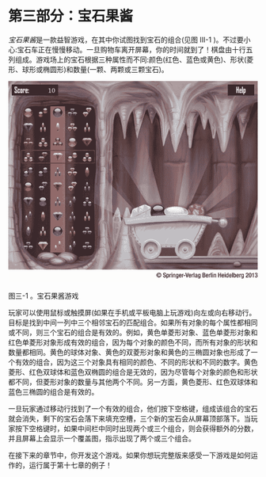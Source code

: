 # 第三部分：宝石果酱

<!-- ch 13~17 -->

*宝石果酱*是一款益智游戏，在其中你试图找到宝石的组合(见图 III-1 )。不过要小心:宝石车正在慢慢移动。一旦购物车离开屏幕，你的时间就到了！棋盘由十行五列组成。游戏场上的宝石根据三种属性而不同:颜色(红色、蓝色或黄色)、形状(菱形、球形或椭圆形)和数量(一颗、两颗或三颗宝石)。

![9781430265382_Part03-01.jpg](img/9781430265382_Part03-01.jpg)

图三-1 。宝石果酱游戏

玩家可以使用鼠标或触摸屏(如果在手机或平板电脑上玩游戏)向左或向右移动行。目标是找到中间一列中三个相邻宝石的匹配组合。如果所有对象的每个属性都相同或不同，则三个宝石的组合是有效的。例如，黄色单菱形对象、蓝色单菱形对象和红色单菱形对象形成有效的组合，因为每个对象的颜色不同，而所有对象的形状和数量都相同。黄色的球体对象、黄色的双菱形对象和黄色的三椭圆对象也形成了一个有效的组合，因为这三个对象具有相同的颜色、不同的形状和不同的数字。黄色菱形、红色双球体和蓝色双椭圆的组合是无效的，因为尽管每个对象的颜色和形状都不同，但菱形对象的数量与其他两个不同。另一方面，黄色菱形、红色双球体和蓝色三椭圆的组合是有效的。

一旦玩家通过移动行找到了一个有效的组合，他们按下空格键，组成该组合的宝石就会消失，剩下的宝石会落下来填充空槽，三个新的宝石会从屏幕顶部落下。当玩家按下空格键时，如果中间栏中同时出现两个或三个组合，则会获得额外的分数，并且屏幕上会显示一个覆盖图，指示出现了两个或三个组合。

在接下来的章节中，你开发这个游戏。如果你想玩完整版来感受一下游戏是如何运作的，运行属于第十七章的例子！